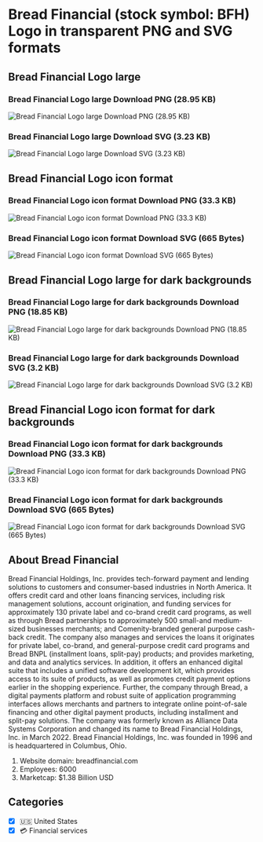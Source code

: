 # Bread Financial (stock symbol: BFH) Logo in transparent PNG and SVG formats

## Bread Financial Logo large

### Bread Financial Logo large Download PNG (28.95 KB)

![Bread Financial Logo large Download PNG (28.95 KB)](/img/orig/BFH_BIG-8e2bfda8.png)

### Bread Financial Logo large Download SVG (3.23 KB)

![Bread Financial Logo large Download SVG (3.23 KB)](/img/orig/BFH_BIG-5821ba54.svg)

## Bread Financial Logo icon format

### Bread Financial Logo icon format Download PNG (33.3 KB)

![Bread Financial Logo icon format Download PNG (33.3 KB)](/img/orig/BFH-c6eeddbf.png)

### Bread Financial Logo icon format Download SVG (665 Bytes)

![Bread Financial Logo icon format Download SVG (665 Bytes)](/img/orig/BFH-d366ce5e.svg)

## Bread Financial Logo large for dark backgrounds

### Bread Financial Logo large for dark backgrounds Download PNG (18.85 KB)

![Bread Financial Logo large for dark backgrounds Download PNG (18.85 KB)](/img/orig/BFH_BIG.D-09c9eeb1.png)

### Bread Financial Logo large for dark backgrounds Download SVG (3.2 KB)

![Bread Financial Logo large for dark backgrounds Download SVG (3.2 KB)](/img/orig/BFH_BIG.D-6ef9f83e.svg)

## Bread Financial Logo icon format for dark backgrounds

### Bread Financial Logo icon format for dark backgrounds Download PNG (33.3 KB)

![Bread Financial Logo icon format for dark backgrounds Download PNG (33.3 KB)](/img/orig/BFH.D-d1684395.png)

### Bread Financial Logo icon format for dark backgrounds Download SVG (665 Bytes)

![Bread Financial Logo icon format for dark backgrounds Download SVG (665 Bytes)](/img/orig/BFH.D-aa0efd40.svg)

## About Bread Financial

Bread Financial Holdings, Inc. provides tech-forward payment and lending solutions to customers and consumer-based industries in North America. It offers credit card and other loans financing services, including risk management solutions, account origination, and funding services for approximately 130 private label and co-brand credit card programs, as well as through Bread partnerships to approximately 500 small-and medium-sized businesses merchants; and Comenity-branded general purpose cash-back credit. The company also manages and services the loans it originates for private label, co-brand, and general-purpose credit card programs and Bread BNPL (installment loans, split-pay) products; and provides marketing, and data and analytics services. In addition, it offers an enhanced digital suite that includes a unified software development kit, which provides access to its suite of products, as well as promotes credit payment options earlier in the shopping experience. Further, the company through Bread, a digital payments platform and robust suite of application programming interfaces allows merchants and partners to integrate online point-of-sale financing and other digital payment products, including installment and split-pay solutions. The company was formerly known as Alliance Data Systems Corporation and changed its name to Bread Financial Holdings, Inc. in March 2022. Bread Financial Holdings, Inc. was founded in 1996 and is headquartered in Columbus, Ohio.

1. Website domain: breadfinancial.com
2. Employees: 6000
3. Marketcap: $1.38 Billion USD


## Categories
- [x] 🇺🇸 United States
- [x] 💳 Financial services
